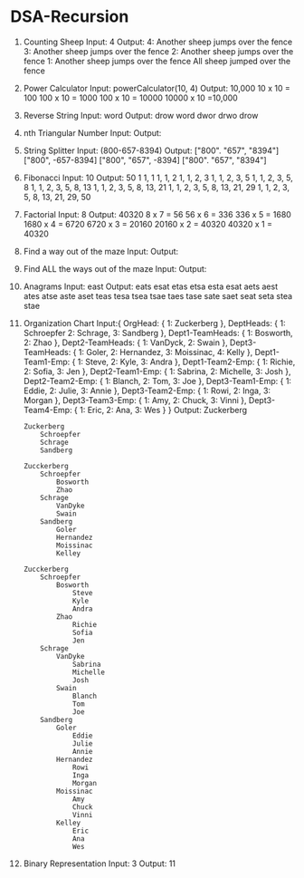 # DSA-Recursion

1. Counting Sheep
    Input: 4
    Output: 
        4: Another sheep jumps over the fence
        3: Another sheep jumps over the fence
        2: Another sheep jumps over the fence
        1: Another sheep jumps over the fence
        All sheep jumped over the fence

2. Power Calculator
    Input: powerCalculator(10, 4)
    Output: 10,000
        10 x 10 = 100
        100 x 10 = 1000
        100 x 10 = 10000
        10000 x 10 =10,000

3. Reverse String
    Input: word
    Output: drow
        word
        dwor
        drwo
        drow

4. nth Triangular Number
    Input: 
    Output:

5. String Splitter
    Input: (800-657-8394)
    Output: ["800". "657", "8394"]
        ["800", -657-8394]
        ["800", "657", -8394]
        ["800". "657", "8394"]

6. Fibonacci
    Input: 10
    Output: 50
        1
        1, 1
        1, 1, 2
        1, 1, 2, 3
        1, 1, 2, 3, 5
        1, 1, 2, 3, 5, 8
        1, 1, 2, 3, 5, 8, 13
        1, 1, 2, 3, 5, 8, 13, 21
        1, 1, 2, 3, 5, 8, 13, 21, 29
        1, 1, 2, 3, 5, 8, 13, 21, 29, 50


7. Factorial
    Input: 8
    Output: 40320
        8 x 7 = 56
        56 x 6 = 336
        336 x 5 = 1680
        1680 x 4 = 6720
        6720 x 3 = 20160
        20160 x 2 = 40320
        40320 x 1 = 40320

8. Find a way out of the maze
    Input:
    Output:

9. Find ALL the ways out of the maze
    Input:
    Output:

10. Anagrams
    Input: east
    Output: 
        eats esat etas etsa esta esat
        aets aest ates atse aste aset 
        teas tesa tsea tsae taes tase
        sate saet seat seta stea stae

11. Organization Chart
    Input:{
        OrgHead: {
            1: Zuckerberg
            },
        DeptHeads: {
            1: Schroepfer
            2: Schrage,
            3: Sandberg
        },
        Dept1-TeamHeads: {
            1: Bosworth,
            2: Zhao
        },
        Dept2-TeamHeads: {
            1: VanDyck,
            2: Swain
        },
        Dept3-TeamHeads: {
            1: Goler,
            2: Hernandez,
            3: Moissinac,
            4: Kelly
        },
        Dept1-Team1-Emp: {
            1: Steve,
            2: Kyle,
            3: Andra
        },
        Dept1-Team2-Emp: {
            1: Richie,
            2: Sofia,
            3: Jen
        },
        Dept2-Team1-Emp: {
            1: Sabrina,
            2: Michelle,
            3: Josh
        },
        Dept2-Team2-Emp: {
            1: Blanch,
            2: Tom,
            3: Joe
        },
        Dept3-Team1-Emp: {
            1: Eddie,
            2: Julie,
            3: Annie
        },
        Dept3-Team2-Emp: {
            1: Rowi,
            2: Inga,
            3: Morgan
        },
        Dept3-Team3-Emp: {
            1: Amy,
            2: Chuck,
            3: Vinni
        },
        Dept3-Team4-Emp: {
            1: Eric,
            2: Ana, 
            3: Wes
        }
    }
    Output:
        Zuckerberg

        Zuckerberg
            Schroepfer
            Schrage
            Sandberg
        
        Zucckerberg
            Schroepfer
                Bosworth
                Zhao
            Schrage
                VanDyke
                Swain
            Sandberg
                Goler
                Hernandez
                Moissinac
                Kelley

        Zucckerberg
            Schroepfer
                Bosworth
                    Steve
                    Kyle
                    Andra
                Zhao
                    Richie
                    Sofia
                    Jen
            Schrage
                VanDyke
                    Sabrina
                    Michelle
                    Josh
                Swain
                    Blanch
                    Tom
                    Joe
            Sandberg
                Goler
                    Eddie
                    Julie
                    Annie
                Hernandez
                    Rowi
                    Inga
                    Morgan
                Moissinac
                    Amy
                    Chuck
                    Vinni
                Kelley
                    Eric
                    Ana
                    Wes 

12. Binary Representation
    Input: 3 
    Output: 11
